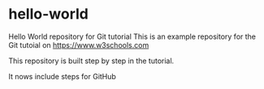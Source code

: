 # hello-world
Hello World repository for Git tutorial
This is an example repository for the Git tutoial on https://www.w3schools.com

This repository is built step by step in the tutorial.

It nows include steps for GitHub
